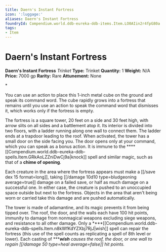 ```yaml
---
title: Daern's Instant Fortress
icon: ':luggage:'
aliases: Daern's Instant Fortress
foundryId: Compendium.world.ddb-eureka-ddb-items.Item.LO0AIin2r4fpG80a
tags:
- Item
---
```


# Daern's Instant Fortress

**Daern's Instant Fortress**
_Trinket_
**Type:** Trinket
**Quantity:** 1
**Weight:** N/A
**Price:** 7000 gp
**Rarity:** Rare
**Attunement:** None

*<p>You can use an action to place this 1-inch metal cube on the ground and speak its command word. The cube rapidly grows into a fortress that remains until you use an action to speak the command word that dismisses it, which works only if the fortress is empty.

The fortress is a square tower, 20 feet on a side and 30 feet high, with arrow slits on all sides and a battlement atop it. Its interior is divided into two floors, with a ladder running along one wall to connect them. The ladder ends at a trapdoor leading to the roof. When activated, the tower has a small door on the side facing you. The door opens only at your command, which you can speak as a bonus action. It is immune to the ****[[Compendium.world.ddb-eureka-ddb-spells.Item.GRkAoLZZniDwCj9a|knock]] spell and similar magic, such as that of a **chime of opening**.

Each creature in the area where the fortress appears must make a [[/save dex 15 format=long]], taking  [[/damage 10d10 type=bludgeoning average=true]] damage on a failed save, or half as much damage on a successful one. In either case, the creature is pushed to an unoccupied space outside but next to the fortress. Objects in the area that aren't being worn or carried take this damage and are pushed automatically.

The tower is made of adamantine, and its magic prevents it from being tipped over. The roof, the door, and the walls each have 100 hit points, immunity to damage from nonmagical weapons excluding siege weapons, and resistance to all other damage. Only a ****[[Compendium.world.ddb-eureka-ddb-spells.Item.n8kWfKdYZXbj7RjJ|wish]] spell can repair the fortress (this use of the spell counts as replicating a spell of 8th level or lower). Each casting of ******wish** causes the roof, the door, or one wall to regain [[/damage 50 type=heal average=false]] hit points.</p>*